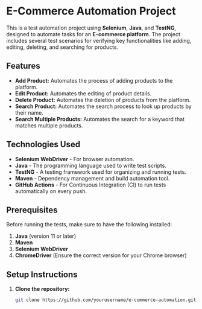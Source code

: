 # E-Commerce Automation Project

This is a test automation project using **Selenium**, **Java**, and **TestNG**, designed to automate tasks for an **E-commerce platform**. The project includes several test scenarios for verifying key functionalities like adding, editing, deleting, and searching for products.

## Features

- **Add Product:** Automates the process of adding products to the platform.
- **Edit Product:** Automates the editing of product details.
- **Delete Product:** Automates the deletion of products from the platform.
- **Search Product:** Automates the search process to look up products by their name.
- **Search Multiple Products:** Automates the search for a keyword that matches multiple products.

## Technologies Used

- **Selenium WebDriver** - For browser automation.
- **Java** - The programming language used to write test scripts.
- **TestNG** - A testing framework used for organizing and running tests.
- **Maven** - Dependency management and build automation tool.
- **GitHub Actions** - For Continuous Integration (CI) to run tests automatically on every push.

## Prerequisites

Before running the tests, make sure to have the following installed:

1. **Java** (version 11 or later)
2. **Maven**
3. **Selenium WebDriver**
4. **ChromeDriver** (Ensure the correct version for your Chrome browser)

## Setup Instructions

1. **Clone the repository:**
   ```bash
   git clone https://github.com/yourusername/e-commerce-automation.git
